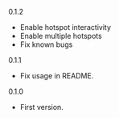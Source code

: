 0.1.2
* Enable hotspot interactivity
* Enable multiple hotspots
* Fix known bugs

0.1.1
* Fix usage in README.

0.1.0
* First version.